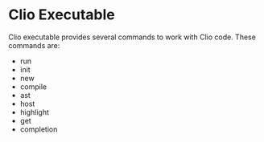 # Clio Executable

Clio executable provides several commands to work with Clio code. These commands are:

* run
* init
* new
* compile
* ast
* host
* highlight
* get
* completion

